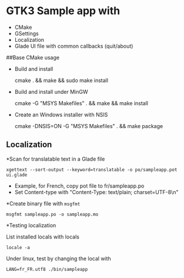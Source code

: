 # GTK3 Sample app with

* CMake
* GSettings
* Localization
* Glade UI file with common callbacks (quit/about)

##Base CMake usage

* Build and install

    cmake . && make && sudo make install

* Build and install under MinGW

    cmake -G "MSYS Makefiles" . && make && make install

* Create an Windows installer with NSIS

    cmake -DNSIS=ON -G "MSYS Makefiles" . && make package

## Localization

*Scan for translatable text in a Glade file

    xgettext --sort-output --keyword=translatable -o po/sampleapp.pot ui.glade

* Example, for French, copy pot file to fr/sampleapp.po
* Set Content-type with "Content-Type: text/plain; charset=UTF-8\n"

*Create binary file with `msgfmt`

    msgfmt sampleapp.po -o sampleapp.mo

*Testing localization

List installed locals with locals 

    locale -a

Under linux, test by changing the local with

    LANG=fr_FR.utf8 ./bin/sampleapp



